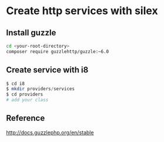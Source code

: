 # Create http services with silex

## Install guzzle

```bash
cd <your-root-directory>
composer require guzzlehttp/guzzle:~6.0
```

## Create service with i8

```php
$ cd i8
$ mkdir providers/services
$ cd providers
# add your class
```

## Reference

<http://docs.guzzlephp.org/en/stable>

